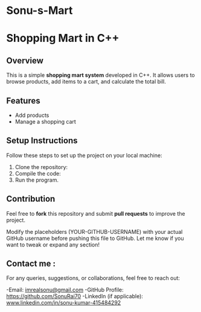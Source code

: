 # Sonu-s-Mart

# Shopping Mart in C++

## Overview
This is a simple **shopping mart system** developed in C++. It allows users to browse products, add items to a cart, and calculate the total bill.

## Features
- Add products
- Manage a shopping cart

## Setup Instructions
Follow these steps to set up the project on your local machine:
1. Clone the repository:
2. Compile the code:
3. Run the program.

## Contribution
Feel free to **fork** this repository and submit **pull requests** to improve the project.


Modify the placeholders (YOUR-GITHUB-USERNAME) with your actual GitHub username before pushing this file to GitHub. Let me know if you want to tweak or expand any section! 

## Contact me :
For any queries, suggestions, or collaborations, feel free to reach out:

-Email: imrealsonu@gmail.com
-GitHub Profile: https://github.com/SonuRai70
-LinkedIn (if applicable): www.linkedin.com/in/sonu-kumar-415484292
